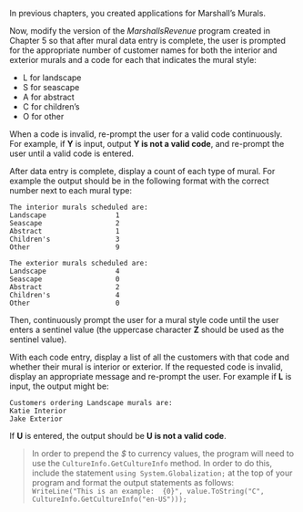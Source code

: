 In previous chapters, you created applications for Marshall’s Murals. 

Now, modify the version of the *MarshallsRevenue* program created in Chapter 5 so that after mural data entry is complete, the user is prompted for the appropriate number of customer names for both the interior and exterior murals and a code for each that indicates the mural style:
* L for landscape
* S for seascape
* A for abstract
* C for children’s
* O for other

When a code is invalid, re-prompt the user for a valid code continuously.  For example, if **Y** is input, output **Y is not a valid code**, and re-prompt the user until a valid code is entered.

After data entry is complete, display a count of each type of mural.  For example the output should be in the following format with the correct number next to each mural type:
```
The interior murals scheduled are:
Landscape                 1
Seascape                  2
Abstract                  1
Children's                3
Other                     9

The exterior murals scheduled are:
Landscape                 4
Seascape                  0
Abstract                  2
Children's                4
Other                     0
```

Then, continuously prompt the user for a mural style code until the user enters a sentinel value (the uppercase character **Z** should be used as the sentinel value).

With each code entry, display a list of all the customers with that code and whether their mural is interior or exterior. If the requested code is invalid, display an appropriate message and re-prompt the user.  For example if **L** is input, the output might be:
```
Customers ordering Landscape murals are:
Katie Interior
Jake Exterior
```
If **U** is entered, the output should be **U is not a valid code**.

> In order to prepend the *$* to currency values, the program will need to use the `CultureInfo.GetCultureInfo` method. In order to do this, include the statement `using System.Globalization;` at the top of your program and format the output statements as follows: `WriteLine("This is an example:  {0}", value.ToString("C", CultureInfo.GetCultureInfo("en-US")));`
